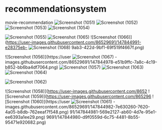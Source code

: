 # recommendationsystem
movie-recommendation
![Screenshot (1051)](https://user-images.githubusercontent.com/86529691/147844963-d9645d2f-63cc-4eec-9659-9c65114e83ae.png)
![Screenshot (1052)](https://user-images.githubusercontent.com/86529691/147844969-076e9b5a-caff-47c6-adbb-a002c192d354.png)
![Screenshot (1053)](https://user-images.githubusercontent.com/86529691/147844972-ccaa33b2-5cfe-4a2e-b90f-8cc3f2aac3ba.png)
![Screenshot (1054)](https://user-images.githubusercontent.com/86529691/147844973-74125e64-b059-4290-abbb-dce8790b8526.png)

![Screenshot (1055)](https://user-images.githubusercontent.com/86529691/147844976-9abfa6be-a8ee-48df-a5af-8cb0d3ef64f4.png)
![Screenshot (1065)](https://user-images.githubusercontent.com/86529691/147844990-f6ca6c3d-b097-4c5a-9170-e05e693dfe30.png)
![Screenshot (1066)](https://user-images.githubusercontent.com/86529691/147844991-e28375eb-
![Screenshot (1068)](https://user-images.githubusercontent.com/86529691/147844995-e8299f22-2dba-4d57-8169-8b30ef5ebb95.png)
9ab3-422d-9bf1-69f519f4667f.png)

![Screenshot (1056)](https://user
![Screenshot (1067)](https://user-images.githubusercontent.com/86529691/147844993-ba5fa720-dd0f-4fdc-a50c-b49736756c99.png)
-images.githubusercontent.com/86529691/147844978-e51b9ffc-7a8c-4c19-b852-bb6ba4df7064.png)
![Screenshot (1057)](https://user-images.githubusercontent.com/86529691/147844979-25c5ba6a-5775-40f6-813a-1c936a71b616.png)
![Screenshot (1063)](https://user-images.githubusercontent.com/86529691/147844987-93e42ab7-b6e8-4e74-983b-0721f2475c77.png)
![Screenshot (1064)](https://user-images.githubusercontent.com/86529691/147844988-b2369a76-2d80-4a5d-a669-bc8233988bbd.png)


![Screenshot (1062)](https://user-images.githubusercontent.com/86529691/147844986-3dc54c98-547e-487d-91f1-05475e9aa1b7.png)

![Screenshot (1058)](https://user-images.githubusercontent.com/8652
![Screenshot (1059)](https://user-images.githubusercontent.com/865296
![Screenshot (1060)](https://user
![Screenshot (1061)](https://user-images.githubusercontent.com/86529691/147844985-b5da6750-1438-4ad1-ba84-7a7187a7b8dd.png)
-images.githubusercontent.com/86529691/147844982-7e630260-7620-4a05-b8db-762eeaf7f548.png)
91/147844981-569e2127-ab60-4d7e-95e1-ee6393a1ee29.png)
9691/147844980-d9f0559d-6c75-4481-8b55-95471e920682.png)
